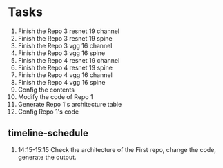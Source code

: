 # Tasks
1. Finish the Repo 3 resnet 19 channel
2. Finish the Repo 3 resnet 19 spine  
3. Finish the Repo 3 vgg 16 channel
4. Finish the Repo 3 vgg 16 spine
5. Finish the Repo 4 resnet 19 channel
6. Finish the Repo 4 resnet 19 spine
7. Finish the Repo 4 vgg 16 channel
8. Finish the Repo 4 vgg 16 spine
9. Config the contents
10. Modify the code of Repo 1
11. Generate Repo 1's architecture table
12. Config Repo 1's code

## timeline-schedule
1. 14:15-15:15 Check the architecture of the First repo, change the code, generate the output.
